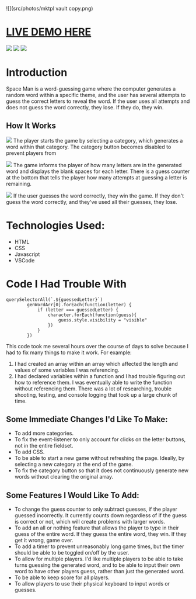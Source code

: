 ![](src/photos/mktpl vault copy.png)

# [LIVE DEMO HERE](https://mod26-k.github.io/spaceMan/)

![](https://img.shields.io/badge/Made%20with-JavaScript-1f425f.svg)
![](https://img.shields.io/badge/GitHub-100000?style=for-the-badge&logo=github&logoColor=white)
![](https://img.shields.io/badge/HTML5-E34F26?style=for-the-badge&logo=html5&logoColor=white)

# Introduction
Space Man is a word-guessing game where the computer generates a random word within a specific theme, and the user has several attempts to guess the correct letters to reveal the word. If the user uses all attempts and does not guess the word correctly, they lose. If they do, they win.

## How It Works
![](/photos/gamepage.png)
The player starts the game by selecting a category, which generates a word within that category. The category button becomes disabled to prevent players from 

![](/photos/wordgenerated.png)
The game informs the player of how many letters are in the generated word and displays the blank spaces for each letter. There is a guess counter at the bottom that tells the player how many attempts at guessing a letter is remaining.

![](/photos/youwin.png)
If the user guesses the word correctly, they win the game. If they don't guess the word correctly, and they've used all their guesses, they lose.

# Technologies Used:
- HTML
- CSS
- Javascript
- VSCode

# Code I Had Trouble With
```
querySelectorAll(`.${guessedLetter}`)
        genWordArr[0].forEach(function(letter) {
            if (letter === guessedLetter) {
                character.forEach(function(guess){
                    guess.style.visibility = "visible"
                })
            }
        })
```
This code took me several hours over the course of days to solve because I had to fix many things to make it work. For example:
1. I had created an array within an array which affected the length and values of some variables I was referencing.
2. I had declared variables within a function and I had trouble figuring out how to reference them. I was eventually able to write the function without referencing them.
There was a lot of researching, trouble shooting, testing, and console logging that took up a large chunk of time.

## Some Immediate Changes I'd Like To Make:
- To add more categories.
- To fix the event-listener to only account for clicks on the letter buttons, not in the entire fieldset.
- To add CSS.
- To be able to start a new game without refreshing the page. Ideally, by selecting a new category at the end of the game.
- To fix the category button so that it does not continuously generate new words without clearing the original array.

## Some Features I Would Like To Add: 
- To change the guess counter to only subtract guesses, if the player guessed incorrectly. It currently counts down regardless of if the guess is correct or not, which will create problems with larger words.
- To add an all or nothing feature that allows the player to type in their guess of the entire word. If they guess the entire word, they win. If they get it wrong, game over.
- To add a timer to prevent unreasonably long game times, but the timer should be able to be toggled on/off by the user.
- To allow for multiple players. I'd like multiple players to be able to take turns guessing the generated word, and to be able to input their own word to have other players guess, rather than just the generated word.
- To be able to keep score for all players.
- To allow players to use their physical keyboard to input words or guesses.